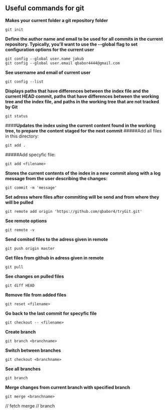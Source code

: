 ## Useful commands for git 

**Makes your current folder a git repository folder**
```
git init
```
**Define the author name and email to be used for all commits in the current repository. Typically, you’ll want to use the --global flag to set configuration options for the current user**
```
git config --global user.name jakub
git config --global user.email qbabor4444@gmail.com
```
**See username and email of current user**
```
git config --list
```
**Displays paths that have differences between the index file and the current HEAD commit, paths that have differences between the working tree and the index file, and paths in the working tree that are not tracked by Git**
```
git status
```	
####**Updates the index using the current content found in the working tree, to prepare the content staged for the next commit**
#####Add all files in this directory:
```
git add .
```
#####Add specyfic file: 
```
git add <filename>
```
**Stores the current contents of the index in a new commit along with a log message from the user describing the changes:**
```
git commit -m 'message'
```
**Set adress where files after commiting will be send and from where they will be pulled**
```
git remote add origin 'https://github.com/qbabor4/tryGit.git'
```
**See remote options**
```
git remote -v
```
**Send comited files to the adress given in remote**
```
git push origin master
```
**Get files from github in adress given in remote**
```
git pull
```
**See changes on pulled files**
```
git diff HEAD
```
**Remove file from added files**
```
git reset <filename>
```
**Go back to the last commit for specyfic file**
```
git checkout -- <filename>
```
**Create branch**
```
git branch <branchname>
```
**Switch between branches**
```
git checkout <branchname>
```
**See all branches**
```
git branch
```
**Merge changes from current branch with specified branch**
```
git merge <branchname>
```
// fetch merge 
// branch
